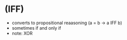 # (IFF)

- converts to propositional reaasoning (a = b -> a IFF b)
- sometimes if and only if
- note: XOR
